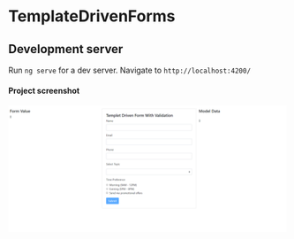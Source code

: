 # TemplateDrivenForms

## Development server

Run `ng serve` for a dev server. Navigate to `http://localhost:4200/`

#### Project screenshot
![alt text](https://github.com/sonukumarraj007/TemplateDrivenForms/blob/master/screenshot.PNG?raw=true)
